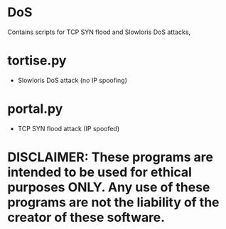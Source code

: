 # DoS
Contains scripts for TCP SYN flood and Slowloris DoS attacks, 
# tortise.py
- Slowloris DoS attack (no IP spoofing)
# portal.py
- TCP SYN flood attack (IP spoofed)

# DISCLAIMER: These programs are intended to be used for ethical purposes ONLY. Any use of these programs are not the liability of the creator of these software. 
